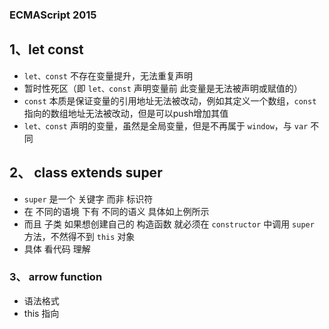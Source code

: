 ### ECMAScript 2015

## 1、let const

 + `let、const` 不存在变量提升，无法重复声明
 + 暂时性死区（即 `let、const` 声明变量前 此变量是无法被声明或赋值的）
 + `const` 本质是保证变量的引用地址无法被改动，例如其定义一个数组，`const` 指向的数组地址无法被改动，但是可以push增加其值
 + `let、const` 声明的变量，虽然是全局变量，但是不再属于 `window`，与 `var` 不同
 
 ## 2、 class extends super
 + `super` 是一个 关键字 而非 标识符
 + 在 不同的语境 下有 不同的语义  具体如上例所示
 + 而且 子类 如果想创建自己的 构造函数 就必须在 `constructor` 中调用 `super` 方法，不然得不到 `this` 对象
 + 具体 看代码 理解

 ### 3、 arrow function
 + 语法格式
 + this 指向
 